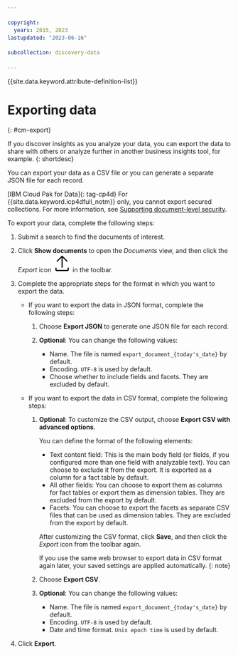 ```yaml
---

copyright:
  years: 2015, 2023
lastupdated: "2023-06-16"

subcollection: discovery-data

---
```


{{site.data.keyword.attribute-definition-list}}

# Exporting data
{: #cm-export}

If you discover insights as you analyze your data, you can export the data to share with others or analyze further in another business insights tool, for example.
{: shortdesc}

You can export your data as a CSV file or you can generate a separate JSON file for each record.

[IBM Cloud Pak for Data]{: tag-cp4d} For {{site.data.keyword.icp4dfull_notm}} only, you cannot export secured collections. For more information, see [Supporting document-level security](/docs/discovery-data?topic=discovery-data-collection-types#configuredls).

To export your data, complete the following steps:

1.  Submit a search to find the documents of interest.

1.  Click **Show documents** to open the *Documents* view, and then click the *Export* icon ![Export icon](images/export.svg) in the toolbar.

1.  Complete the appropriate steps for the format in which you want to export the data.

    -   If you want to export the data in JSON format, complete the following steps:

        1.  Choose **Export JSON** to generate one JSON file for each record.
        1.  **Optional**: You can change the following values:

            -   Name. The file is named `export_document_{today's_date}` by default.
            -   Encoding. `UTF-8` is used by default.
            -   Choose whether to include fields and facets. They are excluded by default.

    -   If you want to export the data in CSV format, complete the following steps:

        1.  **Optional**: To customize the CSV output, choose **Export CSV with advanced options**.
        
            You can define the format of the following elements:

            -   Text content field: This is the main body field (or fields, if you configured more than one field with analyzable text). You can choose to exclude it from the export. It is exported as a column for a fact table by default.
            -   All other fields: You can choose to export them as columns for fact tables or export them as dimension tables. They are excluded from the export by default.
            -   Facets: You can choose to export the facets as separate CSV files that can be used as dimension tables. They are excluded from the export by default.

            After customizing the CSV format, click **Save**, and then click the *Export* icon from the toolbar again.

            If you use the same web browser to export data in CSV format again later, your saved settings are applied automatically.
            {: note}

        1.  Choose **Export CSV**.
        1.  **Optional**: You can change the following values:

            -   Name. The file is named `export_document_{today's_date}` by default.
            -   Encoding. `UTF-8` is used by default.
            -   Date and time format. `Unix epoch time` is used by default.

1.  Click **Export**.
